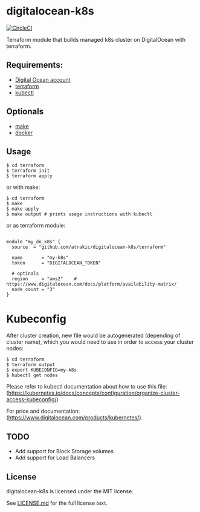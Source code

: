 # digitalocean-k8s
[![CircleCI](https://circleci.com/gh/atrakic/digitalocean-k8s.svg?style=svg)](https://circleci.com/gh/atrakic/digitalocean-k8s)

Terraform module that builds managed k8s cluster on DigitalOcean with terraform.

## Requirements:
* [Digital Ocean account](https://cloud.digitalocean.com/login) 
* [terraform](https://www.terraform.io/)
* [kubectl](https://kubernetes.io/docs/tasks/tools/install-kubectl/#install-kubectl)

## Optionals
* [make](https://www.gnu.org/software/make/)
* [docker](https://docs.docker.com/)

## Usage
```shell
$ cd terraform
$ terraform init
$ terraform apply
```

or with make:
``` shell
$ cd terraform
$ make
$ make apply
$ make output # prints usage instructions with kubectl
```

or as terraform module:
``` hcl

module "my_do_k8s" {
  source  = "github.com/atrakic/digitalocean-k8s/terraform"

  name       = "my-k8s"
  token      = "DIGITALOCEAN_TOKEN"

  # optinals
  region     = "ams2"    # https://www.digitalocean.com/docs/platform/availability-matrix/
  node_count = "3"
}
``` 

# Kubeconfig
After cluster creation, new file would be autogenerated (depending of cluster name), which you would need to use in order to access your cluster nodes:
``` shell
$ cd terraform
$ terraform output
$ export KUBECONFIG=my-k8s
$ kubectl get nodes
```

Please refer to kubectl documentation about how to use this file: (https://kubernetes.io/docs/concepts/configuration/organize-cluster-access-kubeconfig/)

For price and documentation:
(https://www.digitalocean.com/products/kubernetes/).

## TODO
- Add support for Block Storage volumes
- Add support for Load Balancers

## License
digitalocean-k8s is licensed under the MIT license.

See [LICENSE.md](https://github.com/atrakic/digitalocean-k8s/blob/master/LICENSE.md) for the full license text.
